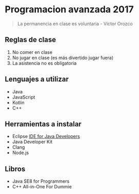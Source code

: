 Programacion avanzada 2017
==========================

> La permanencia en clase es voluntaria - Víctor Orozco

Reglas de clase
---------------
1. No comer en clase
2. No jugar en clase (es más divertido jugar fuera)
3. La asistencia no es obligatoria<F12>

Lenguajes a utilizar
--------------------
* Java
* JavaScript
* Kotlin
* C++

Herramientas a instalar
-----------------------
* Eclipse [IDE for Java Developers](https://www.eclipse.org/downloads/packages/eclipse-ide-java-developers/neonr)
* Java Developer Kit
* Clang
* Node.js

Libros
------
* Java SE8 for Programmers 
* C++ All-in-One For Dummie

